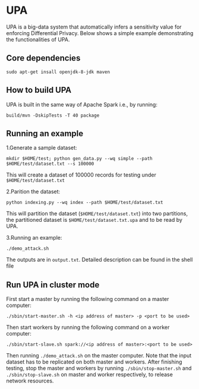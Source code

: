 # UPA

UPA is a big-data system that automatically infers a sensitivity value for enforcing Differential Privacy. 
Below shows a simple example demonstrating the functionalities of UPA.

## Core dependencies

`sudo apt-get insall openjdk-8-jdk maven`

## How to build UPA

UPA is built in the same way of Apache Spark i.e., by running:

`build/mvn -DskipTests -T 40 package`

## Running an example

1.Generate a sample dataset:

`mkdir $HOME/test; python gen_data.py --wq simple --path $HOME/test/dataset.txt --s 100000`

This will create a dataset of 100000 records for testing under `$HOME/test/dataset.txt`

2.Parition the dataset:

`python indexing.py --wq index --path $HOME/test/dataset.txt`

This will partition the dataset (`$HOME/test/dataset.txt`) into two partitions, 
the partitioned dataset is `$HOME/test/dataset.txt.upa` and to be read by UPA.

3.Running an example: 

`./demo_attack.sh`

The outputs are in `output.txt`. Detailed description can be found in the shell file

## Run UPA in cluster mode

First start a master by running the following command on a master computer:

`./sbin/start-master.sh -h <ip address of master> -p <port to be used>`

Then start workers by running the following command on a worker computer:

`./sbin/start-slave.sh spark://<ip address of master>:<port to be used>`

Then running `./demo_attack.sh` on the master computer. Note that the input dataset has to be replicated on both master and workers. 
After finishing testing, stop the master and workers by running `./sbin/stop-master.sh` and `./sbin/stop-slave.sh` on master and worker respectively, to release network resources.



